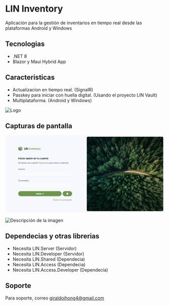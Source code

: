 # LIN Inventory

Aplicación para la gestión de inventarios en tiempo real desde las plataformas Android y Windows

## Tecnologias

- .NET 8
- Blazor y Maui Hybrid App

## Caracteristicas

- Actualizacion en tiempo real. (SignalR)
- Passkey para iniciar con huella digital. (Usando el proyecto LIN Vault) 
- Multiplataforma. (Android y Windows)


![Logo](https://lh3.googleusercontent.com/pw/AIL4fc8NiweYwEP0iUU37C5mTRvZcampJqcRY41-MIgVlhY__bG7JpK7novOR6dUeaUSCeUW71HtAFvJe7QIV52DRUsfkjjn-9GElfq3ZwmyVs5VSgkuv_SVqCqD-xKq6HmszdHbhFAfL_IgKN_NfYORxnvm1HcG0l7NdeqsulBf5FOTl_GL2DF_K3iB2OiTpIh_jcQnpoJB2tA1e6iOFBdVBJe4A6zFXsAJrE373KUIBpbfFnFArTEnE9am0T5lJt5pHBTCP9x3pNDJ-sOekOgXaKm1hCay4MW4akZCLTpNK4zv_EGDWnq4UxHfRPVxIVCnUBo3xlmq2PjUPlKImX6DClctSFQLAE9_Itd8_tM69CB1xZBHzLbij2jh7xnBRJDIolY8yj0UzXbMNQZ9thmWhcG4bGmbiD8dBwZSJX_30tuDLAlQzIDDb0fkV5KfUCPcCK4ZQ-nQ8pm-ykjdZfkWGnkDqP4CN9tDDmltkLmYNXQACI8m-LcZlD4M7SCIHsGDSUfbBWrzF7xUqpF-iOLgjvD3APFmp3mvAMtsCv0PD1lr_i5riTSCzfb_BCQaKo1LA1INGyHrJEf8SIyjUpIyhOF5jZFfR8bfz_To2WvsasALi1KX8175fbu2dCBsnUXK4zvWIvR8WSpZKkeutICJIN0lCMH4ecAt4AYTO2VZYEVkPR4_BWQKSWskhc1kyNW1nleK6OZOoan-af5izUT3cfYUXcx7QXZOLo58-ULGFrltoMJejTTxwQvHe7HWLRAb_Ml9f6OoYeStmt7C4FhSyDeiFJuqTs-CZmFFdSJ5J73cV9iu79X7Tk5K4B6Iy4fMIsaMBmkUH7322G_CplA5sIDvxmARES1aFHDXqWGtnUlKo1jaVyLPch7EXpHrtsOqplBhVgOoKtgTMKBBa2IMGHXGrso=w512-h512-s-no?authuser=0)


## Capturas de pantalla

![App Screenshot](./Img/Login.png)


![Descripción de la imagen](https://lh3.googleusercontent.com/pw/AIL4fc86zEq3MExC0VnjOGWhF9FVbGbsL2sLm9ZqXWsEvdhgvRym5kPN6k7qAzqSSezLHI-Ey_aTHeCGkzxcE7_c0eoyWgNuHYKOtcChSBReegUV50i3iAQX6E1iyCugXSO3S_ClMR2FXmWqA_VcvGke5s2YRYFfwqiQKMVk_62-3C8NHcVHjNPn8wgoIv-yUhBEbdZZFMTcLzXrAqAvYFlevC6qduG2wcgDoYVGpWlRQ806b5ekr6aYYRz0X6b4bYHEzJyk9o1Fg6aDjvszsSI_WBbLL7tt_bEjR48AWYPPNgAKsgdyguUSNV9PDrce9XpF_gX7GMvxmgyJNpAGrerGurHwJ5iW7gSoFv8snmGtSn38DfxIFh9jkOhDlg1_vVyoUxGzlz0_glLa9aspe0fEyieSTgzVZM4Tn2Elt5vdS5Z8dJoVLPhTgDm8TKzfrfkTQEHAii1MXArW-ZTXpYnulu1h1XOrLLnrQGmW21Cy5A4uAwYsDZ0wRBUg1dnXl4zqXxk6dBQ6lC4QXpzvmikAPFfTe-qEant-VLb9N-cp-at1bAQ-345wYpAK88OEJaoB-7ulpIDyPlJajDP7HV3Q1ptj_-AewQMB59AsBM4rLh-n1BRnwRsZ46u83zb6XvmrVTPCGBXotYGf2Kd2Vo9A08f443YKvJ-0Sg0aqoIFgazSYLRKVHcRg3Dtj8gR_7eMLwwMYTpLj6OuXBp2RlvKdupg5knTsP7GbSjhyB0pZw0z5DGuDWa2bv8Z9ZJ7rhSmhvtdwx9eMk7wNJZpDv8DcZNpJTVmmcxq8hJ38U9uxnSTQ3UYm4JycTKu3MhjMNo4xptLk583XP2_SKutoVYrB3tsZEOEUExbvZZbCsCchCll9DINqTvrH-ZRjoZH3FuOJo4BBW9FcFulqyHuf4t4M8Ibiyg=w420-h933-s-no?authuser=0)


## Dependecias y otras librerias

- Necesita LIN.Server (Servidor)
- Necesita LIN.Developer (Servidor)
- Necesita LIN.Shared (Dependecia)
- Necesita LIN.Access (Dependecia)
- Necesita LIN.Access.Developer (Dependecia)

## Soporte

Para soporte, correo giraldojhong4@gmail.com

